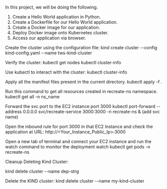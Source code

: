 In this project, we will be doing the following.

1. Create a Hello World application in Python.
2. Create a Dockerfile for our Hello World application.
3. Create a Docker image for our application.
4. Deploy Docker image onto Kubernetes cluster.
5. Access our application via browser.

Create the cluster using the configuration file:
kind create cluster --config kind-config.yaml --name tws-kind-cluster

Verify the cluster:
kubectl get nodes
kubectl cluster-info

Use kubectl to interact with the cluster:
kubectl cluster-info

Apply all the manifest files present in the current directory.
kubectl apply -f .

Run this command to get all resources created in recreate-ns namespace.
kubectl get all -n ns_name

Forward the svc port to the EC2 instance port 3000
kubectl port-forward --address 0.0.0.0 svc/recreate-service 3000:3000 -n recreate-ns &     (add svc name)

Open the inbound rule for port 3000 in that EC2 Instance and check the application at URL:
http://<Your_Instance_Public_Ip>:3000

Open a new tab of terminal and connect your EC2 instance and run the watch command to monitor the deployment
watch kubectl get pods -n recreate-ns

Cleanup
Deleting Kind Cluster:

kind delete cluster --name dep-strg

Delete the KIND cluster:
kind delete cluster --name my-kind-cluster
